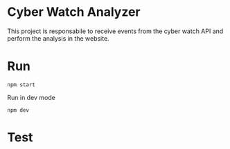 # Cyber Watch Analyzer

This project is responsabile to receive events from the cyber watch API and perform the analysis in the website.


# Run

```
npm start
```

Run in dev mode
```
npm dev
```

# Test

